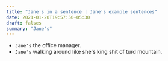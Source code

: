 ```yaml
---
title: "Jane's in a sentence | Jane's example sentences"
date: 2021-01-20T19:57:50+05:30
draft: falses
summary: "Jane's"
---
```

- `Jane's` the office manager.
- `Jane's` walking around like she's king shit of turd mountain.
                 
